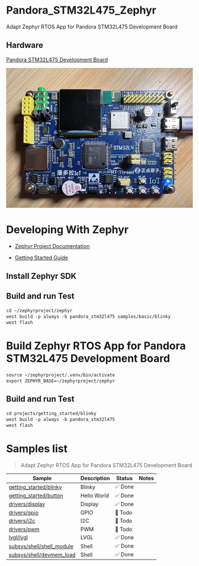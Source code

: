 # Pandora_STM32L475_Zephyr

Adapt Zephyr RTOS App for Pandora STM32L475 Development Board

## Hardware

[Pandora STM32L475 Development Board](http://www.openedv.com/docs/boards/iot/zdyz_panduola.html)

![Pandora STM32L475 Development Board](./assets/images/hardware/Pandora_STM32L475.png)


# Developing With Zephyr

- [Zephyr Project Documentation](https://docs.zephyrproject.org/latest/index.html)

- [Getting Started Guide](https://docs.zephyrproject.org/latest/develop/getting_started/index.html)

## Install Zephyr SDK

## Build and run Test

```shell
cd ~/zephyrproject/zephyr
west build -p always -b pandora_stm32l475 samples/basic/blinky
west flash
```

# Build Zephyr RTOS App for Pandora STM32L475 Development Board

```shell
source ~/zephyrproject/.venv/bin/activate
export ZEPHYR_BASE=~/zephyrproject/zephyr
```

## Build and run Test

```shell
cd projects/getting_started/blinky
west build -p always -b pandora_stm32l475
west flash
```

# Samples list

> Adapt Zephyr RTOS App for Pandora STM32L475 Development Board

| Sample | Description | Status | Notes |
| ------ | ----------- | ------ | ----- |
| [getting_started/blinky](./projects/getting_started/blinky) | Blinky | ✅ Done | |
| [getting_started/button](./projects/getting_started/button) | Hello World | ✅ Done | |
| [drivers/display](./projects/drivers/display) | Display | ✅ Done | |
| [drivers/gpio](./projects/drivers/gpio) | GPIO | :construction: Todo | |
| [drivers/i2c](./projects/drivers/i2c) | I2C | :construction: Todo | |
| [drivers/pwm](./projects/drivers/pwm) | PWM | :construction: Todo | |
| [lvgl/lvgl](./projects/lvgl/lvgl) | LVGL | ✅ Done | |
| [subsys/shell/shell_module](./projects/subsys/shell/shell_module) | Shell | ✅ Done | |
| [subsys/shell/devmem_load](./projects/subsys/shell/devmem_load) | Shell | ✅ Done | |


